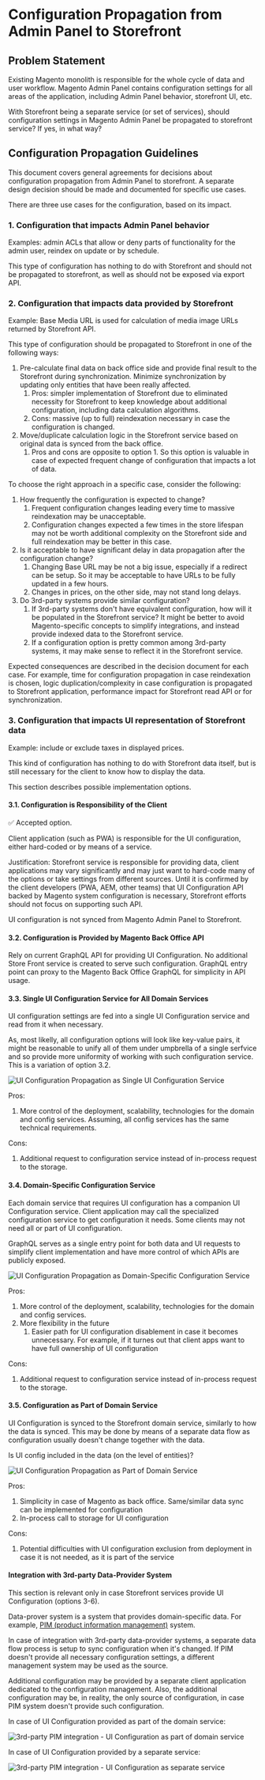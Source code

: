# Configuration Propagation from Admin Panel to Storefront

## Problem Statement

Existing Magento monolith is responsible for the whole cycle of data and user workflow.
Magento Admin Panel contains configuration settings for all areas of the application, including Admin Panel behavior, storefront UI, etc.

With Storefront being a separate service (or set of services), should configuration settings in Magento Admin Panel be propagated to storefront service?
If yes, in what way?

## Configuration Propagation Guidelines

This document covers general agreements for decisions about configuration propagation from Admin Panel to storefront. 
A separate design decision should be made and documented for specific use cases.

There are three use cases for the configuration, based on its impact.

### 1. Configuration that impacts Admin Panel behavior

Examples: admin ACLs that allow or deny parts of functionality for the admin user, reindex on update or by schedule.

This type of configuration has nothing to do with Storefront and should not be propagated to storefront, as well as should not be exposed via export API. 

### 2. Configuration that impacts data provided by Storefront

Example: Base Media URL is used for calculation of media image URLs returned by Storefront API.

This type of configuration should be propagated to Storefront in one of the following ways:

1. Pre-calculate final data on back office side and provide final result to the Storefront during synchronization. Minimize synchronization by updating only entities that have been really affected.
   1. Pros: simpler implementation of Storefront due to eliminated necessity for Storefront to keep knowledge about additional configuration, including data calculation algorithms.
   2. Cons: massive (up to full) reindexation necessary in case the configuration is changed.
2. Move/duplicate calculation logic in the Storefront service based on original data is synced from the back office.
    1. Pros and cons are opposite to option 1. So this option is valuable in case of expected frequent change of configuration that impacts a lot of data.

To choose the right approach in a specific case, consider the following:

1. How frequently the configuration is expected to change?
   1. Frequent configuration changes leading every time to massive reindexation may be unacceptable.
   2. Configuration changes expected a few times in the store lifespan may not be worth additional complexity on the Storefront side and full reindexation may be better in this case.
2. Is it acceptable to have significant delay in data propagation after the configuration change?
   1. Changing Base URL may be not a big issue, especially if a redirect can be setup. So it may be acceptable to have URLs to be fully updated in a few hours.
   2. Changes in prices, on the other side, may not stand long delays.
3. Do 3rd-party systems provide similar configuration?
   1. If 3rd-party systems don't have equivalent configuration, how will it be populated in the Storefront service? It might be better to avoid Magento-specific concepts to simplify integrations, and instead provide indexed data to the Storefront service.
   1. If a configuration option is pretty common among 3rd-party systems, it may make sense to reflect it in the Storefront service.

Expected consequences are described in the decision document for each case.
For example, time for configuration propagation in case reindexation is chosen, logic duplication/complexity in case configuration is propagated to Storefront application, performance impact for Storefront read API or for synchronization.

### 3. Configuration that impacts UI representation of Storefront data

Example: include or exclude taxes in displayed prices. 

This kind of configuration has nothing to do with Storefront data itself, but is still necessary for the client to know how to display the data.

This section describes possible implementation options.

#### 3.1. Configuration is Responsibility of the Client

:white_check_mark: Accepted option.

Client application (such as PWA) is responsible for the UI configuration, either hard-coded or by means of a service.

Justification: Storefront service is responsible for providing data, client applications may vary significantly and may just want to hard-code many of the options or take settings from different sources.
Until it is confirmed by the client developers (PWA, AEM, other teams) that UI Configuration API backed by Magento system configuration is necessary, Storefront efforts should not focus on supporting such API.

UI configuration is not synced from Magento Admin Panel to Storefront.

#### 3.2. Configuration is Provided by Magento Back Office API

Rely on current GraphQL API for providing UI Configuration.
No additional Store Front service is created to serve such configuration.
GraphQL entry point can proxy to the Magento Back Office GraphQL for simplicity in API usage.

#### 3.3. Single UI Configuration Service for All Domain Services

UI configuration settings are fed into a single UI Configuration service and read from it when necessary.

As, most likelly, all configuration options will look like key-value pairs, it might be reasonable to unify all of them under umpbrella of a single serfvice and so provide more uniformity of working with such configuration service.
This is a variation of option 3.2.

![UI Configuration Propagation as Single UI Configuration Service](https://app.lucidchart.com/publicSegments/view/cc77dc21-77ac-4eb4-b766-0f9afc8c11d5/image.png)

Pros:

1. More control of the deployment, scalability, technologies for the domain and config services. Assuming, all config services has the same technical requirements.

Cons: 

1. Additional request to configuration service instead of in-process request to the storage.

#### 3.4. Domain-Specific Configuration Service 

Each domain service that requires UI configuration has a companion UI Configuration service.
Client application may call the specialized configuration service to get configuration it needs.
Some clients may not need all or part of UI configuration.

GraphQL serves as a single entry point for both data and UI requests to simplify client implementation and have more control of which APIs are publicly exposed.

![UI Configuration Propagation as Domain-Specific Configuration Service](https://app.lucidchart.com/publicSegments/view/c3c9f0a7-1780-416f-ab3f-caeeebb15680/image.png)

Pros:

1. More control of the deployment, scalability, technologies for the domain and config services.
2. More flexibility in the future
   1. Easier path for UI configuration disablement in case it becomes unnecessary. For example, if it turnes out that client apps want to have full ownership of UI configuration

Cons: 

1. Additional request to configuration service instead of in-process request to the storage.

#### 3.5. Configuration as Part of Domain Service

UI Configuration is synced to the Storefront domain service, similarly to how the data is synced.
This may be done by means of a separate data flow as configuration usually doesn't change together with the data.

Is UI config included in the data (on the level of entities)?

![UI Configuration Propagation as Part of Domain Service](https://app.lucidchart.com/publicSegments/view/4805a8df-abe8-4605-96e2-20266b2f2876/image.png)

Pros:

1. Simplicity in case of Magento as back office. Same/similar data sync can be implemented for configuration
2. In-process call to storage for UI configuration

Cons:

1. Potential difficulties with UI configuration exclusion from deployment in case it is not needed, as it is part of the service 

#### Integration with 3rd-party Data-Provider System

This section is relevant only in case Storefront services provide UI Configuration (options 3-6).

Data-prover system is a system that provides domain-specific data. For example, [PIM (product information management)](https://en.wikipedia.org/wiki/Product_information_management) system. 

In case of integration with 3rd-party data-provider systems, a separate data flow process is setup to sync configuration when it's changed.
If PIM doesn't provide all necessary configuration settings, a different management system may be used as the source.

Additional configuration may be provided by a separate client application dedicated to the configuration management.
Also, the additional configuration may be, in reality, the only source of configuration, in case PIM system doesn't provide such configuration.

In case of UI Configuration provided as part of the domain service:

![3rd-party PIM integration - UI Configuration as part of domain service](https://app.lucidchart.com/publicSegments/view/0e81c178-7480-41ca-8e7d-a37e6bdb6b6d/image.png)

In case of UI Configuration provided by a separate service:

![3rd-party PIM integration - UI Configuration as separate service](https://app.lucidchart.com/publicSegments/view/6051ef66-4b8f-44aa-9211-c6e7399bc9e2/image.png)
